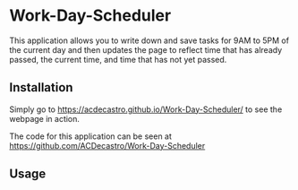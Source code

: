# Work-Day-Scheduler

This application allows you to write down and save tasks for 9AM to 5PM of the current day and then updates the page to reflect time that has already passed, the current time, and time that has not yet passed.

## Installation

Simply go to https://acdecastro.github.io/Work-Day-Scheduler/ to see the webpage in action.

The code for this application can be seen at https://github.com/ACDecastro/Work-Day-Scheduler

## Usage

